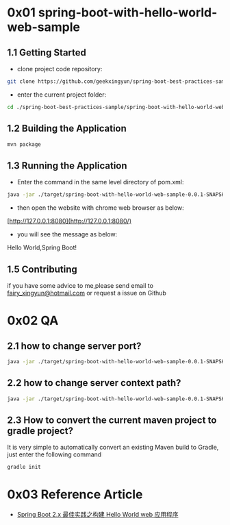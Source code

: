 # 0x01 spring-boot-with-hello-world-web-sample

## 1.1 Getting Started

- clone project code repository:
```bash
git clone https://github.com/geekxingyun/spring-boot-best-practices-sample.git
```
- enter the current project folder:
```bash
cd ./spring-boot-best-practices-sample/spring-boot-with-hello-world-web-sample/
```
## 1.2 Building the Application
```bash
mvn package
```
## 1.3 Running the Application

- Enter the command in the same level directory of pom.xml:
```bash
java -jar ./target/spring-boot-with-hello-world-web-sample-0.0.1-SNAPSHOT.jar
```
- then open the website with chrome web browser as below:

[http://127.0.0.1:8080](http://127.0.0.1:8080/)

- you will see the message as below:

Hello World,Spring Boot!

## 1.5 Contributing

if you have some advice to me,please send email to fairy_xingyun@hotmail.com or request a issue on Github

# 0x02 QA 

## 2.1 how to change server port?

```bash
java -jar ./target/spring-boot-with-hello-world-web-sample-0.0.1-SNAPSHOT.jar --server.port=8080
```

## 2.2 how to change server context path?

```bash
java -jar ./target/spring-boot-with-hello-world-web-sample-0.0.1-SNAPSHOT.jar --server.port=8080 --server.servlet.context-path=/
```
## 2.3 How to convert the current maven project to gradle project?

It is very simple to automatically convert an existing Maven build to Gradle, just enter the following command
```bash
gradle init
```
#  0x03 Reference Article
- [Spring Boot 2.x 最佳实践之构建 Hello World web 应用程序](https://xingyun.blog.csdn.net/article/details/101110483)